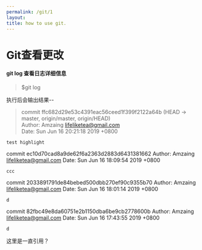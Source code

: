 ```yaml
---
permalink: /git/1
layout:
title: how to use git.
---
```

# Git查看更改

#### git log 查看日志详细信息
>$git log

执行后会输出结果--
>commit ffc682d29e53c4391eac56ceed1f399f2122a64b (HEAD -> master, origin/master, origin/HEAD)  
Author: Amzaing <lifeliketea@gmail.com>  
Date:   Sun Jun 16 20:21:18 2019 +0800  

    test highlight

commit ec10d70cad8a9de62f6a2363d2883d6431381662
Author: Amzaing <lifeliketea@gmail.com>
Date:   Sun Jun 16 18:09:54 2019 +0800

    ccc

commit 2033891791de84bebed500dbb270ef90c9355b70
Author: Amzaing <lifeliketea@gmail.com>
Date:   Sun Jun 16 18:01:14 2019 +0800

    d

commit 82fbc49e8da60751e2b1150dba6be9cb2778600b
Author: Amzaing <lifeliketea@gmail.com>
Date:   Sun Jun 16 17:43:55 2019 +0800

    d

这里是一直引用？
